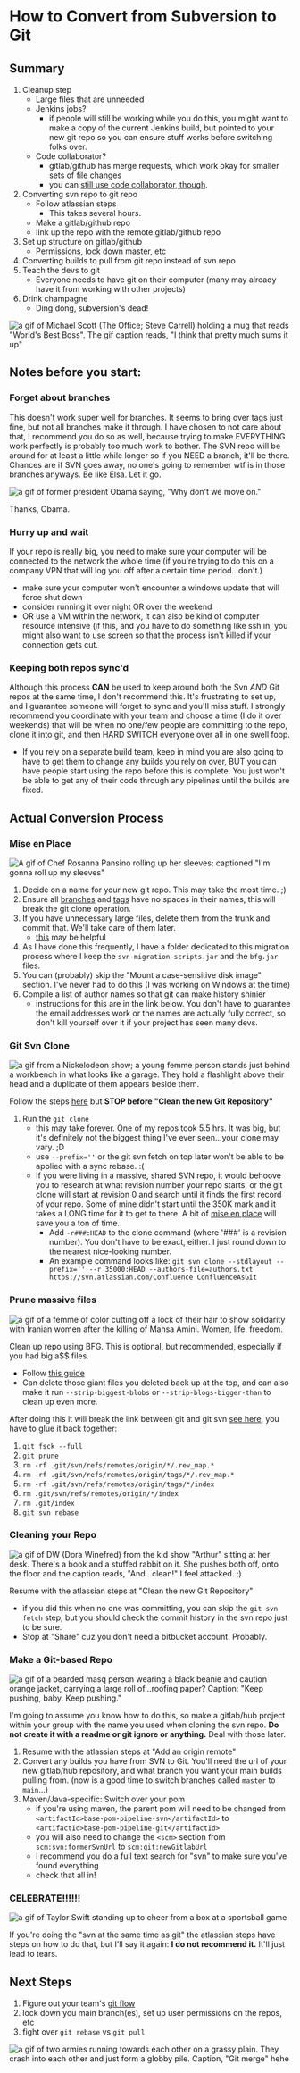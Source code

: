 # How to Convert from Subversion to Git

## Summary

1) Cleanup step
    * Large files that are unneeded
    * Jenkins jobs?
        * if people will still be working while you do this, you might want to make a copy of the current Jenkins build, but pointed to your new git repo so you can ensure stuff works before switching folks over.
    * Code collaborator? 
        * gitlab/github has merge requests, which work okay for smaller sets of file changes
        * you can [still use code collaborator, though](https://support.smartbear.com/collaborator/docs/source-control/git.html).
1) Converting svn repo to git repo
    * Follow atlassian steps
        * This takes several hours.
    * Make a gitlab/github repo
    * link up the repo with the remote gitlab/github repo
1) Set up structure on gitlab/github
    * Permissions, lock down master, etc
1) Converting builds to pull from git repo instead of svn repo
1) Teach the devs to git
    * Everyone needs to have git on their computer (many may already have it from working with other projects)
1) Drink champagne
    * Ding dong, subversion's dead!

![a gif of Michael Scott (The Office; Steve Carrell) holding a mug that reads "World's Best Boss".  The gif caption reads, "I think that pretty much sums it up"](https://media.giphy.com/media/dsKnRuALlWsZG/giphy.gif)

## Notes before you start:

### Forget about branches

This doesn't work super well for branches.  It seems to bring over tags just fine, but not all branches make it through.  I have chosen to not care about that, I recommend you do so as well, because trying to make EVERYTHING work perfectly is probably too much work to bother.  The SVN repo will be around for at least a little while longer so if you NEED a branch, it'll be there.  Chances are if SVN goes away, no one's going to remember wtf is in those branches anyways.  Be like Elsa.  Let it go.

![a gif of former president Obama saying, "Why don't we move on."](https://media.giphy.com/media/xUySTxQp21GMZhX916/giphy.gif)

Thanks, Obama.

### Hurry up and wait

If your repo is really big, you need to make sure your computer will be connected to the network the whole time (if you're trying to do this on a company VPN that will log you off after a certain time period...don't.)
* make sure your computer won't encounter a windows update that will force shut down
* consider running it over night OR over the weekend
* OR use a VM within the network, it can also be kind of computer resource intensive (if this, and you have to do something like ssh in, you might also want to [use screen](https://www.howtogeek.com/662422/how-to-use-linuxs-screen-command/) so that the process isn't killed if your connection gets cut.

### Keeping both repos sync'd

Although this process **CAN** be used to keep around both the Svn _AND_ Git repos at the same time, I don't recommend this.  It's frustrating to set up, and I guarantee someone will forget to sync and you'll miss stuff.  I strongly recommend you coordinate with your team and choose a time (I do it over weekends) that will be when no one/few people are committing to the repo, clone it into git, and then HARD SWITCH everyone over all in one swell foop.
   * If you rely on a separate build team, keep in mind you are also going to have to get them to change any builds you rely on over, BUT you can have people start using the repo before this is complete.  You just won't be able to get any of their code through any pipelines until the builds are fixed.

## Actual Conversion Process

### Mise en Place

![A gif of Chef Rosanna Pansino rolling up her sleeves; captioned "I'm gonna roll up my sleeves"](https://media.giphy.com/media/OuePMznpbHyrw34608/giphy.gif)

1) Decide on a name for your new git repo.  This may take the most time. ;)
1) Ensure all [branches](http://blog.tatedavies.com/2015/05/14/rename-a-branch-in-svn/) and [tags](https://stackoverflow.com/a/15270466/8679470) have no spaces in their names, this will break the git clone operation.
1) If you have unnecessary large files, delete them from the trunk and commit that.  We'll take care of them later.
   * [this](https://stackoverflow.com/questions/10622179/how-to-find-identify-large-commits-in-git-history) may be helpful
1) As I have done this frequently, I have a folder dedicated to this migration process where I keep the `svn-migration-scripts.jar` and the `bfg.jar` files.
1) You can (probably) skip the "Mount a case-sensitive disk image" section.  I've never had to do this (I was working on Windows at the time)
1) Compile a list of author names so that git can make history shinier
   * instructions for this are in the link below.  You don't have to guarantee the email addresses work or the names are actually fully correct, so don't kill yourself over it if your project has seen many devs.

### Git Svn Clone

![a gif from a Nickelodeon show; a young femme person stands just behind a workbench in what looks like a garage. They hold a flashlight above their head and a duplicate of them appears beside them.](https://media.giphy.com/media/Z8koEOoTT2rgghCzXK/giphy.gif)

Follow the steps [here](https://www.atlassian.com/git/tutorials/migrating-prepare) but **STOP before "Clean the new Git Repository"**

1) Run the `git clone`
   * this may take forever.  One of my repos took 5.5 hrs.  It was big, but it's definitely not the biggest thing I've ever seen...your clone may vary. ;D
   * use `--prefix=''` or the git svn fetch on top later won't be able to be applied with a sync rebase. :(
   * If you were living in a massive, shared SVN repo, it would behoove you to research at what revision number your repo starts, or the git clone will start at revision 0 and search until it finds the first record of your repo.  Some of mine didn't start until the 350K mark and it takes a LONG time for it to get to there.  A bit of [mise en place](https://en.wikipedia.org/wiki/Mise_en_place) will save you a ton of time.
     * Add `-r###:HEAD` to the clone command (where '###' is a revision number).  You don't have to be exact, either.  I just round down to the nearest nice-looking number.
     * An example command looks like: `git svn clone --stdlayout --prefix='' --r 35000:HEAD --authors-file=authors.txt https://svn.atlassian.com/Confluence ConfluenceAsGit`

### Prune massive files

![a gif of a femme of color cutting off a lock of their hair to show solidarity with Iranian women after the killing of Mahsa Amini. Women, life, freedom.](https://media.giphy.com/media/J77HxyT0lez2nvfH20/giphy.gif)

Clean up repo using BFG. This is optional, but recommended, especially if you had big a$$ files.
* Follow [this guide](https://rtyley.github.io/bfg-repo-cleaner/)
* Can delete those giant files you deleted back up at the top, and can also make it run `--strip-biggest-blobs` or `--strip-blogs-bigger-than` to clean up even more.

After doing this it will break the link between git and git svn [see here](https://help.github.com/articles/removing-sensitive-data-from-a-repository/), you have to glue it back together:

1) `git fsck --full`
1) `git prune`
1) `rm -rf .git/svn/refs/remotes/origin/*/.rev_map.*`
1) `rm -rf .git/svn/refs/remotes/origin/tags/*/.rev_map.*`
1) `rm -rf .git/svn/refs/remotes/origin/tags/*/index`
1) `rm .git/svn/refs/remotes/origin/*/index`
1) `rm .git/index`
1) `git svn rebase`

### Cleaning your Repo

![a gif of DW (Dora Winefred) from the kid show "Arthur" sitting at her desk. There's a book and a stuffed rabbit on it.  She pushes both off, onto the floor and the caption reads, "And...clean!"  I feel attacked. ;)](https://media.giphy.com/media/9D6KXW8kgJDxabuQrt/giphy.gif)

Resume with the atlassian steps at "Clean the new Git Repository"

* if you did this when no one was committing, you can skip the `git svn fetch` step, but you should check the commit history in the svn repo just to be sure.
* Stop at "Share" cuz you don't need a bitbucket account.  Probably.

### Make a Git-based Repo

![a gif of a bearded masq person wearing a black beanie and caution orange jacket, carrying a large roll of...roofing paper? Caption: "Keep pushing, baby. Keep pushing."](https://media.giphy.com/media/4Jxt2yVZGJuLYjfuxA/giphy.gif)

I'm going to assume you know how to do this, so make a gitlab/hub project within your group with the name you used when cloning the svn repo. **Do not create it with a readme or git ignore or anything.**  Deal with those later.

1) Resume with the atlassian steps at "Add an origin remote" 
1) Convert any builds you have from SVN to Git.  You'll need the url of your new gitlab/hub repository, and what branch you want your main builds pulling from. (now is a good time to switch branches called `master` to `main`...)
1) Maven/Java-specific: Switch over your pom
   * if you're using maven, the parent pom will need to be changed from `<artifactId>base-pom-pipeline-svn</artifactId>` to `<artifactId>base-pom-pipeline-git</artifactId>`
   * you will also need to change the `<scm>` section from `scm:svn:formerSvnUrl` to `scm:git:newGitlabUrl`
   * I recommend you do a full text search for "svn" to make sure you've found everything
   * check that all in!

### CELEBRATE!!!!!!

![a gif of Taylor Swift standing up to cheer from a box at a sportsball game](https://media.giphy.com/media/ncTvVeWqvnNu4lZQIH/giphy.gif)

If you're doing the "svn at the same time as git" the atlassian steps have steps on how to do that, but I'll say it again: **I do not recommend it.**  It'll just lead to tears.

## Next Steps

1) Figure out your team's [git flow](https://www.atlassian.com/git/tutorials/comparing-workflows/gitflow-workflow)
1) lock down you main branch(es), set up user permissions on the repos, etc
1) fight over `git rebase` vs `git pull`

![a gif of two armies running towards each other on a grassy plain.  They crash into each other and just form a globby pile. Caption, "Git merge" hehe](https://media.giphy.com/media/cFkiFMDg3iFoI/giphy.gif)
